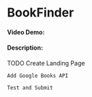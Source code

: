 # BookFinder
#### Video Demo:  <URL HERE>
#### Description:
TODO
    Create Landing Page

    Add Google Books API

    Test and Submit